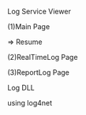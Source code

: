 Log Service Viewer

(1)Main Page

 => Resume
 
(2)RealTimeLog Page

(3)ReportLog Page

Log DLL

using log4net
